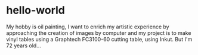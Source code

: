 # hello-world
My hobby is oil painting, I want to enrich my artistic experience by approaching the creation of images by computer and my project is to make vinyl tables using a Graphtech FC3100-60 cutting table, using Inkut. But I'm 72 years old...
